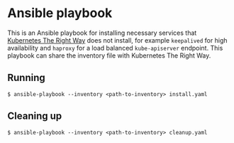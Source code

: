 # Ansible playbook

This is an Ansible playbook for installing necessary services that [Kubernetes The Right Way](https://github.com/amimof/kubernetes-the-right-way) does not install, for example `keepalived` for high availability and `haproxy` for a load balanced `kube-apiserver` endpoint. This playbook can share the inventory file with Kubernetes The Right Way.


## Running

```shell
$ ansible-playbook --inventory <path-to-inventory> install.yaml
```


## Cleaning up

```shell
$ ansible-playbook --inventory <path-to-inventory> cleanup.yaml
```
